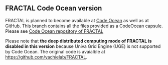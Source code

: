 ## FRACTAL Code Ocean version

FRACTAL is planned to become available at [Code Ocean](https://codeocean.com/) as well as at GitHub. This branch contains all the files provided as a CodeOcean capsule. Please see [Code Ocean repository of FRACTAL](https://doi.org/10.24433/CO.9191497.v1.)

Please note that **the deep distributed computing mode of FRACTAL is disabled in this version** because Univa Grid Engine (UGE) is not supported by Code Ocean. The original code is avaialble at https://github.com/yachielab/FRACTAL.